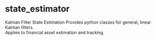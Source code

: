 # state_estimator
Kalman Filter State Estimation
Provides python classes for general, linear Kalman filters.  
Applies to financial asset estimation and tracking.  
